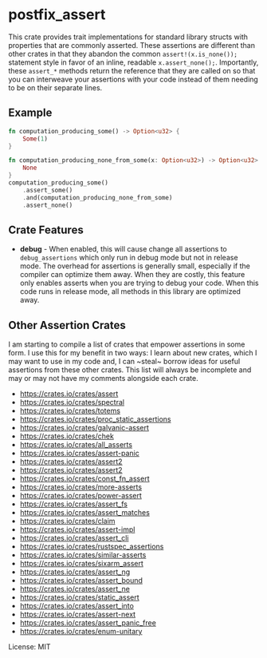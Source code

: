 # postfix_assert

This crate provides trait implementations for standard library structs with properties that are commonly asserted. These assertions are different than other crates in that they abandon the common `assert!(x.is_none());` statement style in favor of an inline, readable `x.assert_none();`. Importantly, these `assert_*` methods return the reference that they are called on so that you can interweave your assertions with your code instead of them needing to be on their separate lines.

## Example

```rust
fn computation_producing_some() -> Option<u32> {
    Some(1)
}

fn computation_producing_none_from_some(x: Option<u32>) -> Option<u32> {
    None
}
computation_producing_some()
    .assert_some()
    .and(computation_producing_none_from_some)
    .assert_none()
```

## Crate Features

* **debug** -
  When enabled, this will cause change all assertions to `debug_assertions` which only run in debug mode but not in release mode. The overhead for assertions is generally small, especially if the compiler can optimize them away. When they are costly, this feature only enables asserts when you are trying to debug your code. When this code runs in release mode, all methods in this library are optimized away.

## Other Assertion Crates

I am starting to compile a list of crates that empower assertions in some form. I use this for my benefit in two ways: I learn about new crates, which I may want to use in my code and, I can ~steal~ borrow ideas for useful assertions from these other crates. This list will always be incomplete and may or may not have my comments alongside each crate.

* <https://crates.io/crates/assert>
* <https://crates.io/crates/spectral>
* <https://crates.io/crates/totems>
* <https://crates.io/crates/proc_static_assertions>
* <https://crates.io/crates/galvanic-assert>
* <https://crates.io/crates/chek>
* <https://crates.io/crates/all_asserts>
* <https://crates.io/crates/assert-panic>
* <https://crates.io/crates/assert2>
* <https://crates.io/crates/assert2>
* <https://crates.io/crates/const_fn_assert>
* <https://crates.io/crates/more-asserts>
* <https://crates.io/crates/power-assert>
* <https://crates.io/crates/assert_fs>
* <https://crates.io/crates/assert_matches>
* <https://crates.io/crates/claim>
* <https://crates.io/crates/assert-impl>
* <https://crates.io/crates/assert_cli>
* <https://crates.io/crates/rustspec_assertions>
* <https://crates.io/crates/similar-asserts>
* <https://crates.io/crates/sixarm_assert>
* <https://crates.io/crates/assert_ng>
* <https://crates.io/crates/assert_bound>
* <https://crates.io/crates/assert_ne>
* <https://crates.io/crates/static_assert>
* <https://crates.io/crates/assert_into>
* <https://crates.io/crates/assert-next>
* <https://crates.io/crates/assert_panic_free>
* <https://crates.io/crates/enum-unitary>

License: MIT
